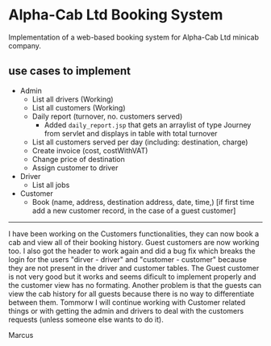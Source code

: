 # Alpha-Cab Ltd Booking System

Implementation of a web-based booking system for Alpha-Cab Ltd minicab company.

## use cases to implement
* Admin 
  * List all drivers (Working)
  * List all customers (Working)
  * Daily report (turnover, no. customers served)
    * Added `daily_report.jsp` that gets an arraylist of type Journey from servlet and displays in table with total turnover
  * List all customers served per day (including: destination, charge)
  *	Create invoice (cost, costWithVAT)
  *	Change price of destination
  *	Assign customer to driver
*	Driver
    *	List all jobs
*	Customer
    *	Book (name, address, destination address, date, time,) [if first time add a new customer record, in the case of a guest customer]

-----

I have been working on the Customers functionalities, they can now book a cab and view all of their booking history. Guest customers are now working too. I also got the header to work again and did a bug fix which breaks the login for the users "dirver - driver" and "customer - customer" because they are not present in the driver and customer tables. The Guest customer is not very good but it works and seems dificult to implement properly and the customer view has no formating. Another problem is that the guests can view the cab history for all guests because there is no way to differentiate between them. Tommorw I will continue working with Customer related things or with getting the admin and drivers to deal with the customers requests (unless someone else wants to do it). 

Marcus



